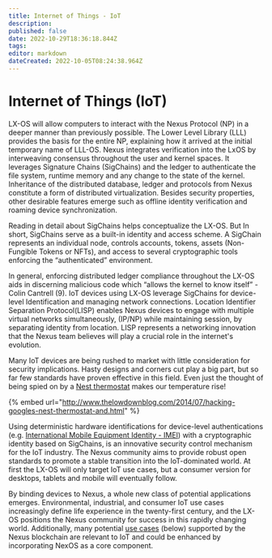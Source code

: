 ```yaml
---
title: Internet of Things - IoT
description: 
published: false
date: 2022-10-29T18:36:18.844Z
tags: 
editor: markdown
dateCreated: 2022-10-05T08:24:38.964Z
---
```


# Internet of Things (IoT)

LX-OS will allow computers to interact with the Nexus Protocol (NP) in a deeper manner than previously possible. The Lower Level Library (LLL) provides the basis for the entire NP, explaining how it arrived at the initial temporary name of LLL-OS. Nexus integrates verification into the LxOS by interweaving consensus throughout the user and kernel spaces. It leverages Signature Chains (SigChains) and the ledger to authenticate the file system, runtime memory and any change to the state of the kernel. Inheritance of the distributed database, ledger and protocols from Nexus constitute a form of distributed virtualization. Besides security properties, other desirable features emerge such as offline identity verification and roaming device synchronization.

Reading in detail about SigChains helps conceptualize the LX-OS. But In short, SigChains serve as a built-in identity and access scheme. A SigChain represents an individual node, controls accounts, tokens, assets (Non-Fungible Tokens or NFTs), and access to several cryptographic tools enforcing the “authenticated” environment.

In general, enforcing distributed ledger compliance throughout the LX-OS aids in discerning malicious code which “allows the kernel to know itself” - Colin Cantrell (9). IoT devices using LX-OS leverage SigChains for device-level Identification and managing network connections. Location Identifier Separation Protocol(LISP) enables Nexus devices to engage with multiple virtual networks simultaneously, (IP/NP) while maintaining session, by separating identity from location. LISP represents a networking innovation that the Nexus team believes will play a crucial role in the internet's evolution.

Many IoT devices are being rushed to market with little consideration for security implications. Hasty designs and corners cut play a big part, but so far few standards have proven effective in this field. Even just the thought of being spied on by a [Nest thermostat](https://www.computerworld.com/article/2476599/black-hat-nest-thermostat-turned-into-a-smart-spy-in-15-seconds.html?ref=hackernoon.com) makes our temperature rise!

{% embed url="http://www.thelowdownblog.com/2014/07/hacking-googles-nest-thermostat-and.html" %}

Using deterministic hardware identifications for device-level authentications (e.g. [International Mobile Equipment Identity - IMEI](https://en.wikipedia.org/wiki/International\_Mobile\_Equipment\_Identity?ref=hackernoon.com)) with a cryptographic identity based on SigChains, is an innovative security control mechanism for the IoT industry. The Nexus community aims to provide robust open standards to promote a stable transition into the IoT-dominated world. At first the LX-OS will only target IoT use cases, but a consumer version for desktops, tablets and mobile will eventually follow.&#x20;

By binding devices to Nexus, a whole new class of potential applications emerges. Environmental, industrial, and consumer IoT use cases increasingly define life experience in the twenty-first century, and the LX-OS positions the Nexus community for success in this rapidly changing world. Additionally, many potential [use cases](https://crypto.nexus.io/blockchain?ref=hackernoon.com) (below) supported by the Nexus blockchain are relevant to IoT and could be enhanced by incorporating NexOS as a core component.&#x20;
